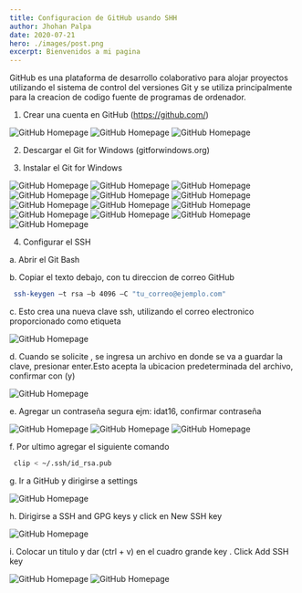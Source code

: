 ```yaml
---
title: Configuracion de GitHub usando SHH
author: Jhohan Palpa
date: 2020-07-21
hero: ./images/post.png
excerpt: Bienvenidos a mi pagina
---
```


GitHub es una plataforma de desarrollo colaborativo para alojar proyectos utilizando el sistema de control del versiones Git y se utiliza principalmente para la creacion de codigo fuente de programas de ordenador.

1. Crear una cuenta en GitHub (https://github.com/)

![GitHub Homepage](/images/crear_cuenta.png)
![GitHub Homepage](/images/crear_cuenta2.png)
![GitHub Homepage](/images/crear_cuenta3.png)

2. Descargar el Git for Windows (gitforwindows.org)

3. Instalar el Git for Windows

![GitHub Homepage](/images/intalaciongit1.png)
![GitHub Homepage](/images/intalaciongit2.png)
![GitHub Homepage](/images/intalaciongit3.png)
![GitHub Homepage](/images/intalaciongit4.png)
![GitHub Homepage](/images/intalaciongit5.png)
![GitHub Homepage](/images/intalaciongit6.png)
![GitHub Homepage](/images/intalaciongit7.png)
![GitHub Homepage](/images/intalaciongit8.png)
![GitHub Homepage](/images/intalaciongit9.png)
![GitHub Homepage](/images/intalaciongit10.png)
![GitHub Homepage](/images/intalaciongit11.png)
![GitHub Homepage](/images/intalaciongit12.png)
![GitHub Homepage](/images/intalaciongit13.png)

4. Configurar el SSH

a.  Abrir el Git Bash

b.	Copiar el texto debajo, con tu direccion de correo GitHub 
 
```bash
 ssh-keygen –t rsa –b 4096 –C "tu_correo@ejemplo.com"
```

c.  Esto crea una nueva clave ssh, utilizando el correo electronico proporcionado como etiqueta
 
![GitHub Homepage](/images/gitbash2.png)

d.	Cuando se solicite , se ingresa un archivo en donde se va a guardar la clave, presionar enter.Esto acepta la ubicacion predeterminada del archivo, confirmar con (y)
 
 ![GitHub Homepage](/images/gitbash3.png)
 
 e.  Agregar un contraseña segura ejm: idat16, confirmar contraseña

![GitHub Homepage](/images/gitbash4.png)
![GitHub Homepage](/images/gitbash5.png)
![GitHub Homepage](/images/gitbash6.png)

 f.	Por ultimo agregar el siguiente comando

```bash
 clip < ~/.ssh/id_rsa.pub
```

 g.	Ir a GitHub y dirigirse a settings

![GitHub Homepage](/images/sshconfig1.png)

 h.  Dirigirse a SSH and GPG keys y click en New SSH key

![GitHub Homepage](/images/sshconfig2.png)

 i.	Colocar un titulo y dar (ctrl + v) en el cuadro grande key  . Click Add SSH key

 ![GitHub Homepage](/images/sshconfig3.png)
 ![GitHub Homepage](/images/sshconfig4.png)


